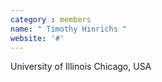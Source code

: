 ```yaml
---
category : members
name: " Timothy Hinrichs " 
website: '#'
---
```

University of Illinois
Chicago, USA

